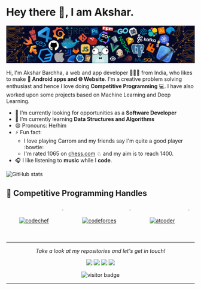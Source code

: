 # Hey there 👋, I am Akshar.

![](https://github.com/aksharbarchha/aksharbarchha/blob/main/icons/header_.png)

Hi, I'm Akshar Barchha, a web and app developer 👨🏻‍💻 from India, who likes to make **📱 Android apps and 🌐 Website**. I'm a creative problem solving enthusiast and hence I love doing **Competitive Programming** 💻. I have also worked upon some projects based on Machine Learning and Deep Learning.

- 🔭 I’m currently looking for opportunities as a **Software Developer**
- 🌱 I’m currently learning **Data Structures and Algorithms**
- 😄 Pronouns: He/him
- ⚡ Fun fact: 
     * I love playing Carrom and my friends say I'm quite a good player :bowtie:
     * I'm rated 1065 on [chess.com](https://www.chess.com/home) ♘ and my aim is to reach 1400.
- 🎧 I like listening to **music** while I **code**.


![GitHub stats](https://github-readme-stats.vercel.app/api?username=aksharbarchha&show_icons=true&color=purple&theme=gotham) 



## 📢 Competitive Programming Handles
<p align="left">
    <a href="https://www.codechef.com/users/akshar123">
    <img src="https://cp-logo.vercel.app/codechef/akshar123" alt="codechef" style="vertical-align:top; margin:35px">
  </a>&nbsp;&nbsp;&nbsp;
  
  <a href="https://codeforces.com/profile/akshar09">
    <img src="https://cp-logo.vercel.app/codeforces/akshar09" alt="codeforces" style="vertical-align:top; margin:35px">
  </a>&nbsp;&nbsp;&nbsp;

  <a href="https://atcoder.jp/users/akshar09">
    <img src="https://cp-logo.vercel.app/atcoder/akshar09" alt="atcoder" style="vertical-align:top; margin:35px">
  </a>&nbsp;&nbsp;&nbsp;
</p>

<hr>
<p align="center">
  <i>Take a look at my repositories and let's get in touch!</i>

<p align="center">
<a href= "https://www.linkedin.com/in/akshar-barchha-398ab41a6/"><img src="https://img.icons8.com/material-outlined/30/000000/linkedin.png"/></a>
<a href= "https://www.instagram.com/akshar_barchha/"><img src="https://img.icons8.com/material-outlined/30/000000/instagram.png"/></a>
<a href= "mailto: aksharbarchha02@gmail.com"><img src="https://img.icons8.com/material-outlined/30/000000/gmail.png"/></a>
<a href= "https://twitter.com/aksharbarchha"><img src="https://img.icons8.com/material-outlined/30/000000/twitter.png"/></a>
</p>

<p align="center">
<img src="https://visitor-badge.laobi.icu/badge?page_id=aksharbarchha.aksharbarchha" alt="visitor badge"/>       
</p>

</p>

---

